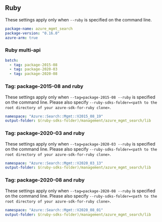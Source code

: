 ## Ruby

These settings apply only when `--ruby` is specified on the command line.

``` yaml
package-name: azure_mgmt_search
package-version: "0.16.0"
azure-arm: true
```

### Ruby multi-api

``` yaml $(ruby) && $(multiapi)
batch:
  - tag: package-2015-08
  - tag: package-2020-03
  - tag: package-2020-08
```

### Tag: package-2015-08 and ruby

These settings apply only when `--tag=package-2015-08 --ruby` is specified on the command line.
Please also specify `--ruby-sdks-folder=<path to the root directory of your azure-sdk-for-ruby clone>`.

``` yaml $(tag) == 'package-2015-08' && $(ruby)
namespace: "Azure::Search::Mgmt::V2015_08_19"
output-folder: $(ruby-sdks-folder)/management/azure_mgmt_search/lib
```

### Tag: package-2020-03 and ruby

These settings apply only when `--tag=package-2020-03 --ruby` is specified on the command line.
Please also specify `--ruby-sdks-folder=<path to the root directory of your azure-sdk-for-ruby clone>`.

``` yaml $(tag) == 'package-2020-03' && $(ruby)
namespace: "Azure::Search::Mgmt::V2020_03_13"
output-folder: $(ruby-sdks-folder)/management/azure_mgmt_search/lib
```

### Tag: package-2020-08 and ruby

These settings apply only when `--tag=package-2020-08 --ruby` is specified on the command line.
Please also specify `--ruby-sdks-folder=<path to the root directory of your azure-sdk-for-ruby clone>`.

``` yaml $(tag) == 'package-2020-08' && $(ruby)
namespace: "Azure::Search::Mgmt::V2020_08_01"
output-folder: $(ruby-sdks-folder)/management/azure_mgmt_search/lib
```
